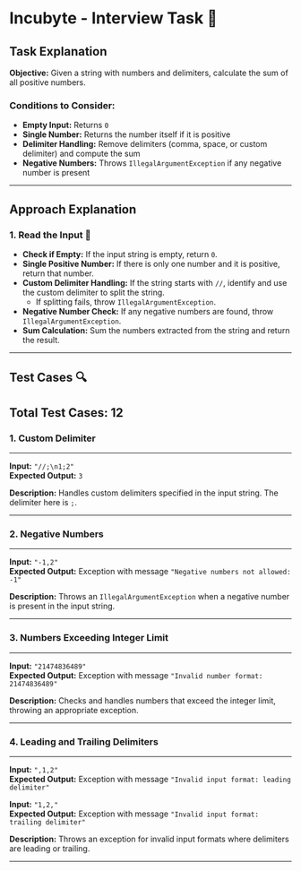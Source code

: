 # Incubyte - Interview Task 📔

## Task Explanation

**Objective:** Given a string with numbers and delimiters, calculate the sum of all positive numbers.

### **Conditions to Consider:**
- **Empty Input:** Returns `0`
- **Single Number:** Returns the number itself if it is positive
- **Delimiter Handling:** Remove delimiters (comma, space, or custom delimiter) and compute the sum
- **Negative Numbers:** Throws `IllegalArgumentException` if any negative number is present

---

## Approach Explanation

### 1. **Read the Input 📖**
   - **Check if Empty:** If the input string is empty, return `0`.
   - **Single Positive Number:** If there is only one number and it is positive, return that number.
   - **Custom Delimiter Handling:** If the string starts with `//`, identify and use the custom delimiter to split the string.
     - If splitting fails, throw `IllegalArgumentException`.
   - **Negative Number Check:** If any negative numbers are found, throw `IllegalArgumentException`.
   - **Sum Calculation:** Sum the numbers extracted from the string and return the result.

---

## Test Cases 🔍

## **Total Test Cases:** 12

### 1. Custom Delimiter
---
**Input:** `"//;\n1;2"`  
**Expected Output:** `3`

**Description:** Handles custom delimiters specified in the input string. The delimiter here is `;`.

---

### 2. Negative Numbers
---
**Input:** `"-1,2"`  
**Expected Output:** Exception with message `"Negative numbers not allowed: -1"`

**Description:** Throws an `IllegalArgumentException` when a negative number is present in the input string.

---

### 3. Numbers Exceeding Integer Limit
---
**Input:** `"21474836489"`  
**Expected Output:** Exception with message `"Invalid number format: 21474836489"`

**Description:** Checks and handles numbers that exceed the integer limit, throwing an appropriate exception.

---

### 4. Leading and Trailing Delimiters
---
**Input:** `",1,2"`  
**Expected Output:** Exception with message `"Invalid input format: leading delimiter"`

**Input:** `"1,2,"`  
**Expected Output:** Exception with message `"Invalid input format: trailing delimiter"`

**Description:** Throws an exception for invalid input formats where delimiters are leading or trailing.

---
